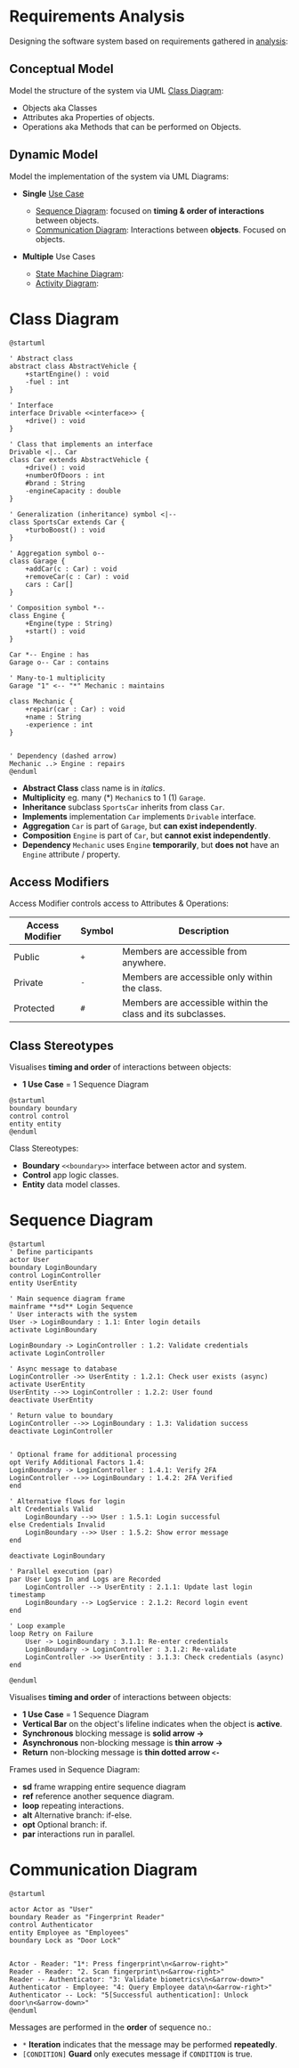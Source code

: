 # Requirements Analysis

Designing the software system based on requirements gathered in [analysis](./analysis.md):

## Conceptual Model

Model the structure of the system via UML [Class Diagram](#class-diagram):

- Objects aka Classes
- Attributes aka Properties of objects.
- Operations aka Methods that can be performed on Objects.

## Dynamic Model

Model the implementation of the system via UML Diagrams:

- **Single** [Use Case](./elicitation.md#use-case)

    - [Sequence Diagram](#sequence-diagram): focused on **timing & order of interactions** between objects.
    - [Communication Diagram](#communication-diagram): Interactions between **objects**. Focused on objects.

- **Multiple** Use Cases

    - [State Machine Diagram](#state-machine-diagram):
    - [Activity Diagram](#activity-diagram):

# Class Diagram

```plantuml
@startuml

' Abstract class
abstract class AbstractVehicle {
    +startEngine() : void
    -fuel : int
}

' Interface
interface Drivable <<interface>> {
    +drive() : void
}

' Class that implements an interface
Drivable <|.. Car
class Car extends AbstractVehicle {
    +drive() : void
    +numberOfDoors : int
    #brand : String
    -engineCapacity : double
}

' Generalization (inheritance) symbol <|--
class SportsCar extends Car {
    +turboBoost() : void
}

' Aggregation symbol o--
class Garage {
    +addCar(c : Car) : void
    +removeCar(c : Car) : void
    cars : Car[]
}

' Composition symbol *--
class Engine {
    +Engine(type : String)
    +start() : void
}

Car *-- Engine : has
Garage o-- Car : contains

' Many-to-1 multiplicity
Garage "1" <-- "*" Mechanic : maintains

class Mechanic {
    +repair(car : Car) : void
    +name : String
    -experience : int
}


' Dependency (dashed arrow)
Mechanic ..> Engine : repairs
@enduml
```

- **Abstract Class** class name is in _italics_.
- **Multiplicity** eg. many (\*) `Mechanic`s to 1 (1) `Garage`.
- **Inheritance** subclass `SportsCar` inherits from class `Car`.
- **Implements** implementation `Car` implements `Drivable` interface.
- **Aggregation** `Car` is part of `Garage`, but **can exist independently**.
- **Composition** `Engine` is part of `Car`, but **cannot exist independently**.
- **Dependency** `Mechanic` uses `Engine` **temporarily**, but **does not** have an `Engine` attribute / property.

## Access Modifiers

Access Modifier controls access to Attributes & Operations:

| **Access Modifier** | **Symbol** | **Description**                                             |
| ------------------- | ---------- | ----------------------------------------------------------- |
| Public              | `+`        | Members are accessible from anywhere.                       |
| Private             | `-`        | Members are accessible only within the class.               |
| Protected           | `#`        | Members are accessible within the class and its subclasses. |

## Class Stereotypes

Visualises **timing and order** of interactions between objects:

- **1 Use Case** = 1 Sequence Diagram

```plantuml
@startuml
boundary boundary
control control
entity entity
@enduml
```

Class Stereotypes:

- **Boundary** `<<boundary>>` interface between actor and system.
- **Control** app logic classes.
- **Entity** data model classes.

# Sequence Diagram

```plantuml
@startuml
' Define participants
actor User
boundary LoginBoundary
control LoginController
entity UserEntity

' Main sequence diagram frame
mainframe **sd** Login Sequence
' User interacts with the system
User -> LoginBoundary : 1.1: Enter login details
activate LoginBoundary

LoginBoundary -> LoginController : 1.2: Validate credentials
activate LoginController

' Async message to database
LoginController ->> UserEntity : 1.2.1: Check user exists (async)
activate UserEntity
UserEntity -->> LoginController : 1.2.2: User found
deactivate UserEntity

' Return value to boundary
LoginController -->> LoginBoundary : 1.3: Validation success
deactivate LoginController


' Optional frame for additional processing
opt Verify Additional Factors 1.4:
LoginBoundary -> LoginController : 1.4.1: Verify 2FA
LoginController -->> LoginBoundary : 1.4.2: 2FA Verified
end

' Alternative flows for login
alt Credentials Valid
    LoginBoundary -->> User : 1.5.1: Login successful
else Credentials Invalid
    LoginBoundary -->> User : 1.5.2: Show error message
end

deactivate LoginBoundary

' Parallel execution (par)
par User Logs In and Logs are Recorded
    LoginController --> UserEntity : 2.1.1: Update last login timestamp
    LoginBoundary --> LogService : 2.1.2: Record login event
end

' Loop example
loop Retry on Failure
    User -> LoginBoundary : 3.1.1: Re-enter credentials
    LoginBoundary -> LoginController : 3.1.2: Re-validate
    LoginController ->> UserEntity : 3.1.3: Check credentials (async)
end

@enduml
```

Visualises **timing and order** of interactions between objects:

- **1 Use Case** = 1 Sequence Diagram
- **Vertical Bar** on the object's lifeline indicates when the object is **active**.
- **Synchronous** blocking message is **solid arrow ->**
- **Asynchronous** non-blocking message is **thin arrow ->**
- **Return** non-blocking message is **thin dotted arrow `<-`**

Frames used in Sequence Diagram:

- **sd** frame wrapping entire sequence diagram
- **ref** reference another sequence diagram.
- **loop** repeating interactions.
- **alt** Alternative branch: if-else.
- **opt** Optional branch: if.
- **par** interactions run in parallel.

# Communication Diagram

```plantuml
@startuml

actor Actor as "User"
boundary Reader as "Fingerprint Reader"
control Authenticator
entity Employee as "Employees"
boundary Lock as "Door Lock"


Actor - Reader: "1*: Press fingerprint\n<&arrow-right>"
Reader - Reader: "2. Scan fingerprint\n<&arrow-right>"
Reader -- Authenticator: "3: Validate biometrics\n<&arrow-down>"
Authenticator - Employee: "4: Query Employee data\n<&arrow-right>"
Authenticator -- Lock: "5[Successful authentication]: Unlock door\n<&arrow-down>"
@enduml
```

Messages are performed in the **order** of sequence no.:

- `*` **Iteration** indicates that the message may be performed **repeatedly**.
- `[CONDITION]` **Guard** only executes message if `CONDITION` is true.
